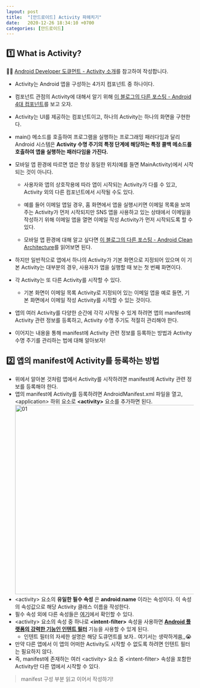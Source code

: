 ```yaml
---
layout: post
title:  "[안드로이드] Activity 파헤치기"
date:   2020-12-26 18:34:10 +0700
categories: [안드로이드]
---
```


## 1️⃣ What is Activity?

✍🏻 [Android Developer 도큐먼트 - Activity 소개](https://developer.android.com/guide/components/activities/intro-activities)를 참고하여 작성합니다.

* Activity는 Android 앱을 구성하는 4가지 컴포넌트 중 하나이다.

* 컴포넌트 관점의 Activity에 대해서 알기 위해 [이 블로그의 다른 포스팅 - Android 4대 컴포넌트](https://choheeis.github.io/newblog//articles/2020-12/android-components)를 보고 오자.

* Activity는 UI를 제공하는 컴포넌트이고, 하나의 Activity는 하나의 화면을 구현한다.

* main() 메소드를 호출하여 프로그램을 실행하는 프로그래밍 패러다임과 달리 Android 시스템은 __Activity 수명 주기의 특정 단계에 해당하는 특정 콜백 메소드를 호출하여 앱을 실행하는 패러다임을 가진다.__

* 모바일 앱 환경에 따르면 앱은 항상 동일한 위치(예를 들면 MainActivity)에서 시작되는 것이 아니다.

    * 사용자와 앱의 상호작용에 따라 앱이 시작되는 Activity가 다를 수 있고, Activity 외의 다른 컴포넌트에서 시작될 수도 있다.

    * 예를 들어 이메일 앱일 경우, 홈 화면에서 앱을 실행시키면 이메일 목록을 보여주는 Activity가 먼저 시작되지만 SNS 앱을 사용하고 있는 상태에서 이메일을 작성하기 위해 이메일 앱을 열면 이메일 작성 Activity가 먼저 시작되도록 할 수 있다.

    * 모바일 앱 환경에 대해 알고 싶다면 [이 블로그의 다른 포스팅 - Android Clean Architecture](https://choheeis.github.io/newblog//articles/2020-05/android-clean-architecture)를 읽어보면 된다.

* 하지만 일반적으로 앱에서 하나의 Activity가 기본 화면으로 지정되어 있으며 이 기본 Activity는 대부분의 경우, 사용자가 앱을 실행할 때 보는 첫 번째 화면이다.

* 각 Activity는 또 다른 Activity를 시작할 수 있다.

    * 기본 화면이 이메일 목록 Activity로 지정되어 있는 이메일 앱을 예로 들면, 기본 화면에서 이메일 작성 Activity를 시작할 수 있는 것이다.

* 앱의 여러 Activity를 다양한 순간에 각각 시작될 수 있게 하려면 앱의 manifest에 Activity 관련 정보를 등록하고, Activity 수명 주기도 적절히 관리해야 한다.

* 이어지는 내용을 통해 manifest에 Activity 관련 정보를 등록하는 방법과 Activity 수명 주기를 관리하는 법에 대해 알아보자!

## 2️⃣ 앱의 manifest에 Activity를 등록하는 방법

* 위에서 알아본 것처럼 앱에서 Activity를 시작하려면 manifest에 Activity 관련 정보를 등록해야 한다.
* 앱의 manifest에 Activity를 등록하려면 AndroidManifest.xml 파일을 열고, \<application> 하위 요소로 __\<activity>__ 요소를 추가하면 된다.
    <img width="508" alt="01" src="https://user-images.githubusercontent.com/31889335/103149075-9b91c980-47a9-11eb-85fa-91ed6a937f62.png">
* \<activity> 요소의 __유일한 필수 속성__ 은 __android:name__ 이라는 속성이다. 이 속성의 속성값으로 해당 Activity 클래스 이름을 작성한다.
* 필수 속성 외에 다른 속성들은 [여기](https://developer.android.com/guide/topics/manifest/activity-element)에서 확인할 수 있다.
* \<activity> 요소의 속성 중 하나로 __\<intent-filter>__ 속성을 사용하면 __[Android 플랫폼의 강력한 기능인 인텐트 필터](https://developer.android.com/guide/components/intents-filters)__ 기능을 사용할 수 있게 된다.
    * 인텐트 필터의 자세한 설명은 해당 도큐먼트를 보자.. 여기서는 생략하게쑴,,😭
* 만약 다른 앱에서 이 앱의 어떠한 Activity도 시작할 수 없도록 하려면 인텐트 필터는 필요하지 않다.
* 즉, manifest에 존재하는 여러 \<activity> 요소 중 \<intent-filter> 속성을 포함한 Activity만 다른 앱에서 시작할 수 있다.
> manifest 구성 부분 읽고 이어서 작성하기!